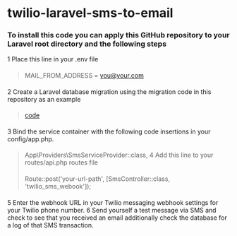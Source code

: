 # twilio-laravel-sms-to-email


### To install this code you can apply this GitHub repository to your Laravel root directory and the following steps

1 Place this line in your .env file
> ####
> MAIL_FROM_ADDRESS = you@your.com
 ####

2 Create a Laravel database migration using the migration code in this repository as an example
> ####
> [code](https://github.com/budgetphp/twilio-laravel-sms-to-email/blob/main/database/migrations/2022_08_30_024950_sms_logs.php)
 ####
3 Bind the service container with the following code insertions in your config/app.php.
> ####
>  App\Providers\SmsServiceProvider::class,
4 Add this line to your routes/api.php routes file
> ####
> Route::post('your-url-path', [SmsController::class, 'twilio_sms_webook']);
 ####
5 Enter the webhook URL in your Twilio messaging webhook settings for your Twilio phone number.
6 Send yourself a test message via SMS and check to see that you received an email additionally check the database for a log of that SMS transaction.
